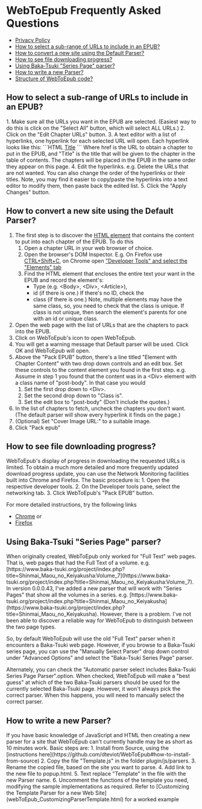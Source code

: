# WebToEpub Frequently Asked Questions

- [Privacy Policy](webToEpub_PrivacyPolicy.html)
- [How to select a sub-range of URLs to include in an EPUB?](#url-subrange)
- [How to convert a new site using the Default Parser?](#default-parser)
- [How to see file downloading progress?](#download-progress)
- [Using Baka-Tsuki "Series Page" parser?](#baka-tsuki-series-page)
- [How to write a new Parser?](#write-parser)
- [Structure of WebToEpub code?](webToEpub_CodeStructure.html)

<h2 id="url-subrange">How to select a sub-range of URLs to include in an EPUB?</h2>
1. Make sure all the URLs you want in the EPUB are selected.  (Easiest way to do this is click on the "Select All" button, which will select ALL URLs.)
2. Click on the "Edit Chapter URLs" button.
3. A text editor with a list of hyperlinks, one hyperlink for each selected URL will open.  Each hyperlink looks like this:
```HTML
<a href="URL_TO_DOWNLOAD">Title</a>
```
Where href is the URL to obtain a chapter to put in the EPUB, and "Title" is the title that will be given to the chapter in the table of contents.
The chapters will be placed in the EPUB in the same order they appear on this page.
4. Edit the hyperlinks. e.g. Delete the URLs that are not wanted. You can also change the order of the hyperlinks or their titles. Note, you may find it easier to copy/paste the hyperlinks into a text editor to modify them, then paste back the edited list.
5. Click the "Apply Changes" button.

<h2 id="default-parser">How to convert a new site using the Default Parser?</h2>
<ol>
<li>The first step is to discover the <a href="https://developer.mozilla.org/en-US/docs/Learn/HTML/Introduction_to_HTML/Getting_started">HTML element</a> that contains the content to put into each chapter of the EPUB.  To do this 
  <ol>
  <li>Open a chapter URL in your web browser of choice.</li>
  <li>Open the browser's DOM Inspector.  E.g. On Firefox use <a href="https://developer.mozilla.org/en-US/docs/Tools/Add-ons/DOM_Inspector/Introduction_to_DOM_Inspector">CTRL+Shift+C</a>, on Chrome open <a href="https://developers.google.com/web/tools/chrome-devtools/inspect-styles/edit-dom">"Developer Tools" and select the "Elements" tab</a></li>
  <li>Find the HTML element that encloses the entire text your want in the EPUB and record the element's:
    <ul>
    <li>Type (e.g. &lt;Body&gt;, &lt;Div&gt;, &lt;Article&gt;),</li>
    <li>id (if there is one.)  If there's no ID, check the </li>
    <li>class (if there is one.)  Note, multiple elements may have the same class, so, you need to check that the class is unique.  If class is not unique, then search the element's parents for one with an id or unique class.</li>
    </ul>
  </li>
  </ol>
</li>
<li>Open the web page with the list of URLs that are the chapters to pack into the EPUB.</li>
<li>Click on WebToEpub's icon to open WebToEpub.</li>
<li>You will get a warning message that Default parser will be used. Click OK and WebToEpub will open.</li>
<li>Above the "Pack EPUB" button, there's a line titled "Element with Chapter Content" with two drop down controls and an edit box.  Set these controls to the content element you found in the first step.  e.g. Assume in step 1 you found that the content was in a &lt;Div&gt; element with a class name of "post-body".  In that case you would
  <ol>
  <li>Set the first drop down to &lt;Div&gt;.</li>
  <li>Set the second drop down to "Class is".</li>
  <li>Set the edit box to "post-body" (Don't include the quotes.)</li>
  </ol>
</li>
<li>In the list of chapters to fetch, uncheck the chapters you don't want. (The default parser will show every hyperlink it finds on the page.)</li>
<li>(Optional) Set "Cover Image URL:" to a suitable image.</li>
<li>Click "Pack epub"</li>
</ol>

<h2 id="download-progress">How to see file downloading progress?</h2>
WebToEpub's display of progress in downloading the requested URLs is limited.  
To obtain a much more detailed and more frequently updated download progress update, you can use the Network Monitoring facilities built into Chrome and Firefox.
The basic procedure is:
1. Open the respective developer tools.
2. On the Developer tools pane, select the networking tab.
3. Click WebToEpub's "Pack EPUB" button.

For more detailed instructions, try the following links
- [Chrome](https://developers.google.com/web/tools/chrome-devtools/network-performance/resource-loading) or 
- [Firefox](https://developer.mozilla.org/en-US/docs/Tools/Network_Monitor)

<h2 id="baka-tsuki-series-page">Using Baka-Tsuki "Series Page" parser?</h2>
When originally created, WebToEpub only worked for "Full Text" web pages.  That is, web pages that had the Full Text of a volume. e.g. [https://www.baka-tsuki.org/project/index.php?title=Shinmai_Maou_no_Keiyakusha:Volume_7](https://www.baka-tsuki.org/project/index.php?title=Shinmai_Maou_no_Keiyakusha:Volume_7).
In version 0.0.0.43, I've added a new parser that will work with "Series Pages" that show all the volumes in a series.  e.g. [https://www.baka-tsuki.org/project/index.php?title=Shinmai_Maou_no_Keiyakusha](https://www.baka-tsuki.org/project/index.php?title=Shinmai_Maou_no_Keiyakusha).
However, there is a problem. I've not been able to discover a reliable way for WebToEpub to distinguish between the two page types.

So, by default WebToEpub will use the old "Full Text" parser when it encounters a Baka-Tsuki web page.  However, if you browse to a Baka-Tsuki series page, you can use the "Manually Select Parser" drop down control under "Advanced Options" and select the "Baka-Tsuki Series Page" parser.

Alternately, you can check the "Automatic parser select includes Baka-Tsuki Series Page Parser".option. When checked, WebToEpub will make a "best guess" at which of the two Baka-Tsuki parsers should be used for the currently selected Baka-Tsuki page.  However, it won't always pick the correct parser.  When this happens, you will need to manually select the correct parser.

<h2 id="write-parser">How to write a new Parser?</h2>
If you have basic knowledge of JavaScript and HTML then creating a new parser for a site that WebToEpub can't currently handle may be as short as 10 minutes work.
Basic steps are:
1. Install from Source, using the [instructions here](https://github.com/dteviot/WebToEpub#how-to-install-from-source)
2. Copy the file "Template.js" in the folder plugin/js/parsers.
3. Rename the copied file, based on the site you want to parse.
4. Add link to the new file to popup.html.
5. Text replace "Template" in the file with the new Parser name.
6. Uncomment the functions of the template you need, modifying the sample implementations as required.  Refer to [Customizing the Template Parser for a new Web Site](webToEpub_CustomizingParserTemplate.html) for a worked example

